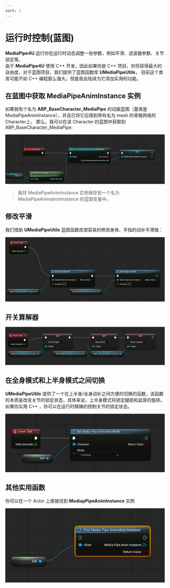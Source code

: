 ```yaml
---
sort: 1
---
```

# 运行时控制(蓝图)

**MediaPipe4U** 运行你在运行时动态调整一些参数，例如平滑、滤波器参数、关节锁定等。   
由于 **MediaPipe4U** 使用 C++ 开发，因此如果你是 C++ 项目，你将获得最大的自由度，对于蓝图项目，我们提供了蓝图函数库 **UMediaPipeUtils**，
目前这个类库可能不如 C++ 编程那么强大，但是我会陆续为它添加实用的功能。

## 在蓝图中获取 MediaPipeAnimInstance 实例

如果我有个名为 **ABP_BaseCharacter_MediaPipe** 的动画蓝图（基类是 MediaPipeAnimInstance），并且已将它应用到带有名为 mesh 的骨骼网格的 Character上，
那么，我可以在该 Character 的蓝图中获取到 ABP_BaseCharacter_MediaPipe.

[![动画蓝图节点](images/get_mediapipe_anim_instance.jpg "Shiprock")](images/get_mediapipe_anim_instance.jpg)   

> 我将 MediaPipeAnimInstance 实例保存到一个名为 MediaPipeAnimationInstance 的蓝图变量中。

## 修改平滑

我们借助 **UMediaPipeUtils** 蓝图函数库很容易的修改身体、手指的动补平滑值：

[![动画蓝图节点](images/change_smooth.jpg "Shiprock")](images/change_smooth.jpg)   

## 开关算解器

[![动画蓝图节点](images/toggle_solvers.jpg "Shiprock")](images/toggle_solvers.jpg)   

## 在全身模式和上半身模式之间切换

**UMediaPipeUtils** 提供了一个在上半身/全身动补之间方便的切换的函数，该函数的本质是改变关节的锁定状态，具体来说，上半身模式将锁定腿部和盆骨的旋转。
如果你实用 C++ ，你可以在运行时精确的控制关节的锁定状态。

[![动画蓝图节点](images/switch_body_mode.jpg "Shiprock")](images/switch_body_mode.jpg)   

## 其他实用函数

你可以在一个 Actor 上直接找到 **MediapPipeAnimInstance** 实例   

[![动画蓝图节点](images/find_anim_instance.jpg "Shiprock")](images/find_anim_instance.jpg)   

